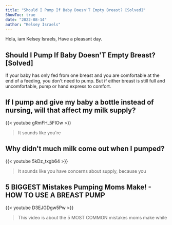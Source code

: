 ```yaml
---
title: "Should I Pump If Baby Doesn'T Empty Breast? [Solved]"
ShowToc: true 
date: "2022-08-14"
author: "Kelsey Israels" 
---
```


Hola, iam Kelsey Israels, Have a pleasant day.
## Should I Pump If Baby Doesn'T Empty Breast? [Solved]
If your baby has only fed from one breast and you are comfortable at the end of a feeding, you don't need to pump. But if either breast is still full and uncomfortable, pump or hand express to comfort.

## If I pump and give my baby a bottle instead of nursing, will that affect my milk supply?
{{< youtube gRmFH_5FIOw >}}
>It sounds like you're 

## Why didn't much milk come out when I pumped?
{{< youtube 5kDz_txgb64 >}}
>It sounds like you have concerns about supply, because you 

## 5 BIGGEST Mistakes Pumping Moms Make! - HOW TO USE A BREAST PUMP
{{< youtube D3EJGDgw5Pw >}}
>This video is about the 5 MOST COMMON mistakes moms make while 

